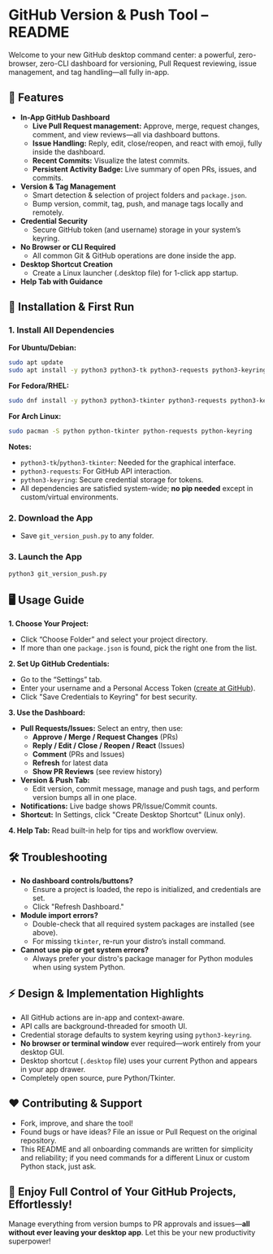 # GitHub Version \& Push Tool – README

Welcome to your new GitHub desktop command center: a powerful, zero-browser, zero-CLI dashboard for versioning, Pull Request reviewing, issue management, and tag handling—all fully in-app.

## 🌟 Features

- **In-App GitHub Dashboard**
    - **Live Pull Request management:** Approve, merge, request changes, comment, and view reviews—all via dashboard buttons.
    - **Issue Handling:** Reply, edit, close/reopen, and react with emoji, fully inside the dashboard.
    - **Recent Commits:** Visualize the latest commits.
    - **Persistent Activity Badge:** Live summary of open PRs, issues, and commits.
- **Version \& Tag Management**
    - Smart detection \& selection of project folders and `package.json`.
    - Bump version, commit, tag, push, and manage tags locally and remotely.
- **Credential Security**
    - Secure GitHub token (and username) storage in your system’s keyring.
- **No Browser or CLI Required**
    - All common Git \& GitHub operations are done inside the app.
- **Desktop Shortcut Creation**
    - Create a Linux launcher (.desktop file) for 1-click app startup.
- **Help Tab with Guidance**


## 🚀 Installation \& First Run

### 1. Install All Dependencies

**For Ubuntu/Debian:**

```sh
sudo apt update
sudo apt install -y python3 python3-tk python3-requests python3-keyring
```

**For Fedora/RHEL:**

```sh
sudo dnf install -y python3 python3-tkinter python3-requests python3-keyring
```

**For Arch Linux:**

```sh
sudo pacman -S python python-tkinter python-requests python-keyring
```

**Notes:**

- `python3-tk`/`python3-tkinter`: Needed for the graphical interface.
- `python3-requests`: For GitHub API interaction.
- `python3-keyring`: Secure credential storage for tokens.
- All dependencies are satisfied system-wide; **no pip needed** except in custom/virtual environments.


### 2. Download the App

- Save `git_version_push.py` to any folder.


### 3. Launch the App

```sh
python3 git_version_push.py
```


## 🖥️ Usage Guide

**1. Choose Your Project:**

- Click “Choose Folder” and select your project directory.
- If more than one `package.json` is found, pick the right one from the list.

**2. Set Up GitHub Credentials:**

- Go to the “Settings” tab.
- Enter your username and a Personal Access Token ([create at GitHub](https://github.com/settings/tokens)).
- Click "Save Credentials to Keyring" for best security.

**3. Use the Dashboard:**

- **Pull Requests/Issues:** Select an entry, then use:
    - **Approve / Merge / Request Changes** (PRs)
    - **Reply / Edit / Close / Reopen / React** (Issues)
    - **Comment** (PRs and Issues)
    - **Refresh** for latest data
    - **Show PR Reviews** (see review history)
- **Version \& Push Tab:**
    - Edit version, commit message, manage and push tags, and perform version bumps all in one place.
- **Notifications:** Live badge shows PR/Issue/Commit counts.
- **Shortcut:** In Settings, click "Create Desktop Shortcut" (Linux only).

**4. Help Tab:**
Read built-in help for tips and workflow overview.

## 🛠️ Troubleshooting

- **No dashboard controls/buttons?**
    - Ensure a project is loaded, the repo is initialized, and credentials are set.
    - Click "Refresh Dashboard."
- **Module import errors?**
    - Double-check that all required system packages are installed (see above).
    - For missing `tkinter`, re-run your distro’s install command.
- **Cannot use pip or get system errors?**
    - Always prefer your distro's package manager for Python modules when using system Python.


## ⚡ Design \& Implementation Highlights

- All GitHub actions are in-app and context-aware.
- API calls are background-threaded for smooth UI.
- Credential storage defaults to system keyring using `python3-keyring`.
- **No browser or terminal window** ever required—work entirely from your desktop GUI.
- Desktop shortcut (`.desktop` file) uses your current Python and appears in your app drawer.
- Completely open source, pure Python/Tkinter.


## ❤️ Contributing \& Support

- Fork, improve, and share the tool!
- Found bugs or have ideas? File an issue or Pull Request on the original repository.
- This README and all onboarding commands are written for simplicity and reliability; if you need commands for a different Linux or custom Python stack, just ask.


## 🎉 Enjoy Full Control of Your GitHub Projects, Effortlessly!

Manage everything from version bumps to PR approvals and issues—**all without ever leaving your desktop app**. Let this be your new productivity superpower!

